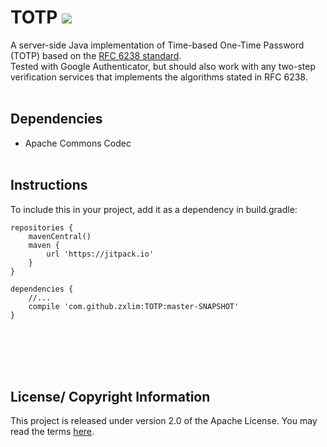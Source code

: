 # TOTP [![](https://jitpack.io/v/zxlim/TOTP.svg)](https://jitpack.io/#zxlim/TOTP)

A server-side Java implementation of Time-based One-Time Password (TOTP) based on the [RFC 6238 standard](https://tools.ietf.org/html/rfc6238).
<br>
Tested with Google Authenticator, but should also work with any two-step verification services that implements the algorithms stated in RFC 6238.
<br><br>

## Dependencies

- Apache Commons Codec
<br><br>

## Instructions

To include this in your project, add it as a dependency in build.gradle:
```
repositories {
    mavenCentral()
    maven {
    	url 'https://jitpack.io'
    }
}

dependencies {
    //...
    compile 'com.github.zxlim:TOTP:master-SNAPSHOT'
}
```
<br><br><br><br>

## License/ Copyright Information

This project is released under version 2.0 of the Apache License. You may read the terms [here](LICENSE).
